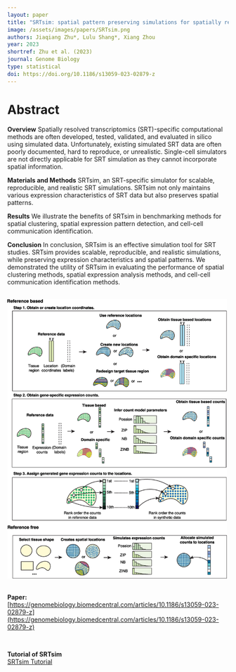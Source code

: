 ```yaml
---
layout: paper
title: "SRTsim: spatial pattern preserving simulations for spatially resolved transcriptomics"
image: /assets/images/papers/SRTsim.png
authors: Jiaqiang Zhu*, Lulu Shang*, Xiang Zhou
year: 2023
shortref: Zhu et al. (2023) 
journal: Genome Biology
type: statistical
doi: https://doi.org/10.1186/s13059-023-02879-z
---
```


# Abstract

**Overview**
Spatially resolved transcriptomics (SRT)-specific computational methods are often developed, tested, validated, and evaluated in silico using simulated data. Unfortunately, existing simulated SRT data are often poorly documented, hard to reproduce, or unrealistic. Single-cell simulators are not directly applicable for SRT simulation as they cannot incorporate spatial information. 

**Materials and Methods**
SRTsim, an SRT-specific simulator for scalable, reproducible, and realistic SRT simulations. SRTsim not only maintains various expression characteristics of SRT data but also preserves spatial patterns. 

**Results**
We illustrate the benefits of SRTsim in benchmarking methods for spatial clustering, spatial expression pattern detection, and cell-cell communication identification.

**Conclusion**
In conclusion, SRTsim is an effective simulation tool for SRT studies. SRTsim provides scalable, reproducible, and realistic simulations, while preserving expression characteristics and spatial patterns. We demonstrated the utility of SRTsim in evaluating the performance of spatial clustering methods, spatial expression analysis methods, and cell-cell communication identification methods.

<br />

<div class="middle">
    <img src="/assets/images/papers/SRTsim.png" alt="photo" width="500"/>
</div>

<br />

**Paper:**
<br />
[https://genomebiology.biomedcentral.com/articles/10.1186/s13059-023-02879-z](https://genomebiology.biomedcentral.com/articles/10.1186/s13059-023-02879-z)

<br />

**Tutorial of SRTsim**
<br />
[SRTsim Tutorial](https://xzhoulab.github.io/SRTsim/)


